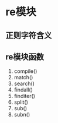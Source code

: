 # re模块

## 正则字符含义


## re模块函数

1. compile()
2. match()
3. search()
4. findall()
5. finditer()
6. split()
7. sub()
8. subn()
